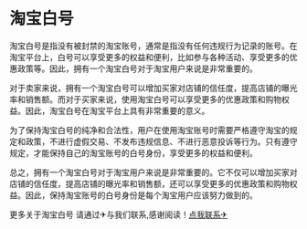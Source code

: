 # 淘宝白号

淘宝白号是指没有被封禁的淘宝账号，通常是指没有任何违规行为记录的账号。在淘宝平台上，白号可以享受更多的权益和便利，比如参与各种活动、享受更多的优惠政策等。因此，拥有一个淘宝白号对于淘宝用户来说是非常重要的。

对于卖家来说，拥有一个淘宝白号可以增加买家对店铺的信任度，提高店铺的曝光率和销售额。而对于买家来说，使用淘宝白号可以享受更多的优惠政策和购物权益。因此，淘宝白号在淘宝平台上具有非常重要的意义。

为了保持淘宝白号的纯净和合法性，用户在使用淘宝账号时需要严格遵守淘宝的规定和政策，不进行虚假交易、不发布违规信息、不进行恶意投诉等行为。只有遵守规定，才能保持自己的淘宝账号的白号身份，享受更多的权益和便利。

总之，拥有一个淘宝白号对于淘宝用户来说是非常重要的。它不仅可以增加买家对店铺的信任度，提高店铺的曝光率和销售额，还可以享受更多的优惠政策和购物权益。因此，保持淘宝账号的白号身份是每个淘宝用户应该努力做到的。

更多关于淘宝白号 请通过✈与我们联系,感谢阅读！[点我联系✈](https://pc.k02.cc)